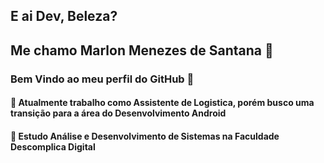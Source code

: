 ## E ai Dev, Beleza?
## Me chamo Marlon Menezes de Santana 🚀
### Bem Vindo ao meu perfil do GitHub 👋

#### 💼 Atualmente trabalho como Assistente de Logistica, porém busco uma transição para a área do Desenvolvimento Android
#### 📖 Estudo Análise e Desenvolvimento de Sistemas na Faculdade Descomplica Digital


<!--
**MenezesMarlon/MenezesMarlon** is a ✨ _special_ ✨ repository because its `README.md` (this file) appears on your GitHub profile.

Here are some ideas to get you started:

- 🔭 I’m currently working on ...
- 🌱 I’m currently learning ...
- 👯 I’m looking to collaborate on ...
- 🤔 I’m looking for help with ...
- 💬 Ask me about ...
- 📫 How to reach me: ...
- 😄 Pronouns: ...
- ⚡ Fun fact: ...
-->

